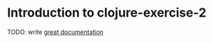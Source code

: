 # Introduction to clojure-exercise-2

TODO: write [great documentation](http://jacobian.org/writing/what-to-write/)
